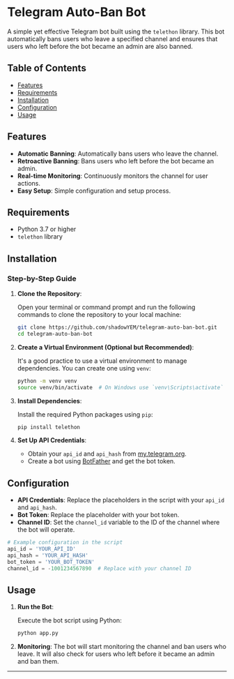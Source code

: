 # Telegram Auto-Ban Bot


A simple yet effective Telegram bot built using the `telethon` library. This bot automatically bans users who leave a specified channel and ensures that users who left before the bot became an admin are also banned.

## Table of Contents

- [Features](#features)
- [Requirements](#requirements)
- [Installation](#installation)
- [Configuration](#configuration)
- [Usage](#usage)



## Features

- **Automatic Banning**: Automatically bans users who leave the channel.
- **Retroactive Banning**: Bans users who left before the bot became an admin.
- **Real-time Monitoring**: Continuously monitors the channel for user actions.
- **Easy Setup**: Simple configuration and setup process.

## Requirements

- Python 3.7 or higher
- `telethon` library

## Installation

### Step-by-Step Guide

1. **Clone the Repository**:

   Open your terminal or command prompt and run the following commands to clone the repository to your local machine:

   ```bash
   git clone https://github.com/shadowYEM/telegram-auto-ban-bot.git
   cd telegram-auto-ban-bot
   ```

2. **Create a Virtual Environment (Optional but Recommended)**:

   It's a good practice to use a virtual environment to manage dependencies. You can create one using `venv`:

   ```bash
   python -m venv venv
   source venv/bin/activate  # On Windows use `venv\Scripts\activate`
   ```

3. **Install Dependencies**:

   Install the required Python packages using `pip`:

   ```bash
   pip install telethon
   ```

4. **Set Up API Credentials**:

   - Obtain your `api_id` and `api_hash` from [my.telegram.org](https://my.telegram.org).
   - Create a bot using [BotFather](https://t.me/BotFather) and get the bot token.

## Configuration

- **API Credentials**: Replace the placeholders in the script with your `api_id` and `api_hash`.
- **Bot Token**: Replace the placeholder with your bot token.
- **Channel ID**: Set the `channel_id` variable to the ID of the channel where the bot will operate.

```python
# Example configuration in the script
api_id = 'YOUR_API_ID'
api_hash = 'YOUR_API_HASH'
bot_token = 'YOUR_BOT_TOKEN'
channel_id = -1001234567890  # Replace with your channel ID
```

## Usage

1. **Run the Bot**:

   Execute the bot script using Python:

   ```bash
   python app.py
   ```

2. **Monitoring**: The bot will start monitoring the channel and ban users who leave. It will also check for users who left before it became an admin and ban them.




---
